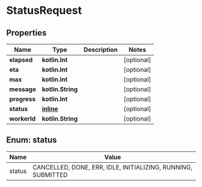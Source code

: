 
# StatusRequest

## Properties
Name | Type | Description | Notes
------------ | ------------- | ------------- | -------------
**elapsed** | **kotlin.Int** |  |  [optional]
**eta** | **kotlin.Int** |  |  [optional]
**max** | **kotlin.Int** |  |  [optional]
**message** | **kotlin.String** |  |  [optional]
**progress** | **kotlin.Int** |  |  [optional]
**status** | [**inline**](#Status) |  |  [optional]
**workerId** | **kotlin.String** |  |  [optional]


<a name="Status"></a>
## Enum: status
Name | Value
---- | -----
status | CANCELLED, DONE, ERR, IDLE, INITIALIZING, RUNNING, SUBMITTED



